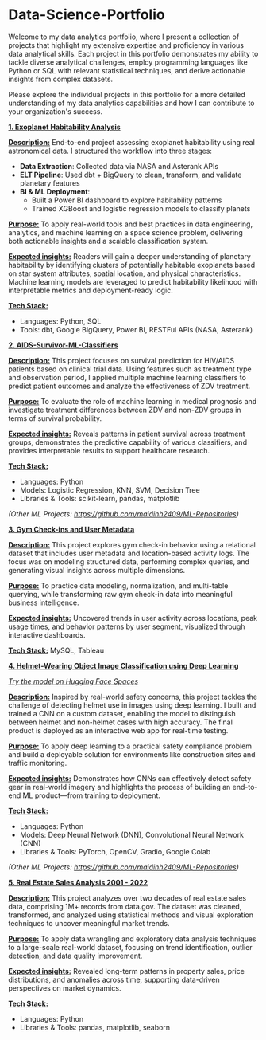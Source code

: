 # Data-Science-Portfolio
Welcome to my data analytics portfolio, where I present a collection of projects that highlight my extensive expertise and proficiency in various data analytical skills. 
Each project in this portfolio demonstrates my ability to tackle diverse analytical challenges, employ programming languages like Python or SQL with relevant statistical techniques, and derive actionable insights from complex datasets. 

Please explore the individual projects in this portfolio for a more detailed understanding of my data analytics capabilities and how I can contribute to your organization's success.

**[1. Exoplanet Habitability Analysis](https://github.com/maidinh2409/Exoplanet-Hability-Analysis)**

**<ins>Description:</ins>** End-to-end project assessing exoplanet habitability using real astronomical data. I structured the workflow into three stages:

- **Data Extraction**: Collected data via NASA and Asterank APIs
- **ELT Pipeline**: Used dbt + BigQuery to clean, transform, and validate planetary features
- **BI & ML Deployment**:
  + Built a Power BI dashboard to explore habitability patterns
  + Trained XGBoost and logistic regression models to classify planets

**<ins>Purpose:</ins>** To apply real-world tools and best practices in data engineering, analytics, and machine learning on a space science problem, delivering both actionable insights and a scalable classification system.

**<ins>Expected insights:</ins>** Readers will gain a deeper understanding of planetary habitability by identifying clusters of potentially habitable exoplanets based on star system attributes, spatial location, and physical characteristics. Machine learning models are leveraged to predict habitability likelihood with interpretable metrics and deployment-ready logic.

**<ins>Tech Stack:</ins>**

- Languages: Python, SQL
- Tools: dbt, Google BigQuery, Power BI, RESTFul APIs (NASA, Asterank)

**[2. AIDS-Survivor-ML-Classifiers](https://github.com/maidinh2409/AIDS-ML-Classification)**

**<ins>Description:</ins>** This project focuses on survival prediction for HIV/AIDS patients based on clinical trial data. Using features such as treatment type and observation period, I applied multiple machine learning classifiers to predict patient outcomes and analyze the effectiveness of ZDV treatment.

**<ins>Purpose:</ins>** To evaluate the role of machine learning in medical prognosis and investigate treatment differences between ZDV and non-ZDV groups in terms of survival probability.

**<ins>Expected insights:</ins>** Reveals patterns in patient survival across treatment groups, demonstrates the predictive capability of various classifiers, and provides interpretable results to support healthcare research.

**<ins>Tech Stack:</ins>**

- Languages: Python
- Models: Logistic Regression, KNN, SVM, Decision Tree
- Libraries & Tools: scikit-learn, pandas, matplotlib
  
_(Other ML Projects: https://github.com/maidinh2409/ML-Repositories)_

**[3. Gym Check-ins and User Metadata](https://github.com/maidinh2409/Gym-Check-ins-and-User-Metadata)**

**<ins>Description:</ins>** This project explores gym check-in behavior using a relational dataset that includes user metadata and location-based activity logs. The focus was on modeling structured data, performing complex queries, and generating visual insights across multiple dimensions.

**<ins>Purpose:</ins>** To practice data modeling, normalization, and multi-table querying, while transforming raw gym check-in data into meaningful business intelligence.

**<ins>Expected insights:</ins>** Uncovered trends in user activity across locations, peak usage times, and behavior patterns by user segment, visualized through interactive dashboards.

**<ins>Tech Stack:</ins>** MySQL, Tableau

**[4. Helmet-Wearing Object Image Classification using Deep Learning](https://github.com/maidinh2409/Helmet-Detection-Using-CNN)**

*[Try the model on Hugging Face Spaces](https://huggingface.co/spaces/demile2409/CSIS-3290-Helmet-Image-Classification)*

**<ins>Description:</ins>** Inspired by real-world safety concerns, this project tackles the challenge of detecting helmet use in images using deep learning. I built and trained a CNN on a custom dataset, enabling the model to distinguish between helmet and non-helmet cases with high accuracy. The final product is deployed as an interactive web app for real-time testing.

**<ins>Purpose:</ins>** To apply deep learning to a practical safety compliance problem and build a deployable solution for environments like construction sites and traffic monitoring.

**<ins>Expected insights:</ins>** Demonstrates how CNNs can effectively detect safety gear in real-world imagery and highlights the process of building an end-to-end ML product—from training to deployment.

**<ins>Tech Stack:</ins>**

- Languages: Python
- Models: Deep Neural Network (DNN), Convolutional Neural Network (CNN)
- Libraries & Tools: PyTorch, OpenCV, Gradio, Google Colab

_(Other ML Projects: https://github.com/maidinh2409/ML-Repositories)_
    
**[5. Real Estate Sales Analysis 2001 - 2022](https://github.com/maidinh2409/Real-Estate-Sales-Analysis)**

**<ins>Description:</ins>** This project analyzes over two decades of real estate sales data, comprising 1M+ records from data.gov. The dataset was cleaned, transformed, and analyzed using statistical methods and visual exploration techniques to uncover meaningful market trends.

**<ins>Purpose:</ins>** To apply data wrangling and exploratory data analysis techniques to a large-scale real-world dataset, focusing on trend identification, outlier detection, and data quality improvement.

**<ins>Expected insights:</ins>** Revealed long-term patterns in property sales, price distributions, and anomalies across time, supporting data-driven perspectives on market dynamics.

**<ins>Tech Stack:</ins>**

- Languages: Python
- Libraries & Tools: pandas, matplotlib, seaborn
